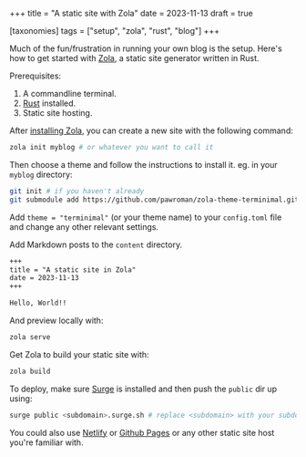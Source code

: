 +++
title = "A static site with Zola"
date = 2023-11-13
draft = true

[taxonomies]
tags = ["setup", "zola", "rust", "blog"]
+++

Much of the fun/frustration in running your own blog is the setup. Here's how to get started with [Zola](https://getzola.org), a static site generator written in Rust.

Prerequisites:

1. A commandline terminal.
2. [Rust](https://www.rust-lang.org/tools/install) installed.
3. Static site hosting.

<!-- more -->

After [installing Zola](https://www.getzola.org/documentation/getting-started/installation/), you can create a new site with the following command:

```bash
zola init myblog # or whatever you want to call it
```

Then choose a theme and follow the instructions to install it. eg. in your `myblog` directory:

```bash
git init # if you haven't already
git submodule add https://github.com/pawroman/zola-theme-terminimal.git themes/terminimal
```

Add `theme = "terminimal"` (or your theme name) to your `config.toml` file and change any other relevant settings.

Add Markdown posts to the `content` directory.

```markdown
+++
title = "A static site in Zola"
date = 2023-11-13
+++

Hello, World!!
```

And preview locally with:

```bash
zola serve
```

Get Zola to build your static site with:

```bash
zola build
```

To deploy, make sure [Surge](https://surge.sh) is installed and then push the `public` dir up using:

```bash
surge public <subdomain>.surge.sh # replace <subdomain> with your subdomain
```

You could also use [Netlify](https://www.netlify.com) or [Github Pages](https://pages.github.com) or any other static site host you're familiar with.